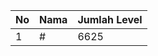 | No | Nama            | Jumlah Level |
|----|-----------------|--------------|
| 1  | #    |    6625        |
